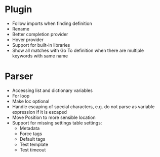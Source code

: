 # Plugin
* Follow imports when finding definition
* Rename
* Better completion provider
* Hover provider
* Support for built-in libraries
* Show all matches with Go To definition when there are multiple keywords with same name

# Parser
* Accessing list and dictionary variables
* For loop
* Make loc optional
* Handle escaping of special characters, e.g. do not parse as variable expression if it is escaped
* Move Position to more sensible location
* Support for missing settings table settings:
  * Metadata
  * Force tags
  * Default tags
  * Test template
  * Test timeout

